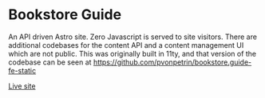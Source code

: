 # Bookstore Guide

An API driven Astro site. Zero Javascript is served to site visitors. There are additional codebases for the content API and a content management UI which are not public. This was originally built in 11ty, and that version of the codebase can be seen at https://github.com/pvonpetrin/bookstore.guide-fe-static  

[Live site](https://bookstore.guide)


